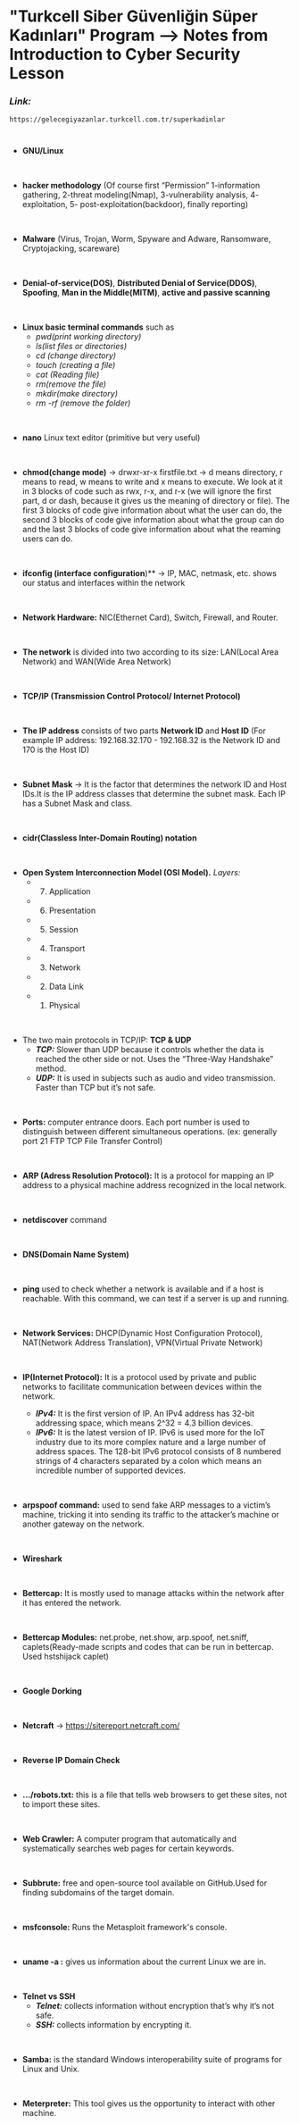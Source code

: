 # "Turkcell Siber Güvenliğin Süper Kadınları" Program --> Notes from Introduction to Cyber Security Lesson

### ***Link:*** 
```
https://gelecegiyazanlar.turkcell.com.tr/superkadinlar
```
#

- **GNU/Linux**

<p>&nbsp;</p>

- **hacker methodology** (Of course first “Permission” 1-information gathering, 2-threat modeling(Nmap), 3-vulnerability analysis, 4- exploitation, 5- post-exploitation(backdoor), finally reporting) 

<p>&nbsp;</p>

- **Malware** (Virus, Trojan, Worm, Spyware and Adware, Ransomware, Cryptojacking, scareware)

<p>&nbsp;</p>

- **Denial-of-service(DOS)**, **Distributed Denial of Service(DDOS)**, **Spoofing**, **Man in the Middle(MITM)**, **active and passive scanning**

<p>&nbsp;</p>

- **Linux basic terminal commands** such as 
  - *pwd(print working directory)*
  - *ls(list files or directories)*
  - *cd (change directory)* 
  - *touch (creating a file)*
  - *cat (Reading file)* 
  - *rm(remove the file)* 
  - *mkdir(make directory)* 
  - *rm -rf (remove the folder)*

<p>&nbsp;</p>

- **nano** Linux text editor (primitive but very useful)

<p>&nbsp;</p>

- **chmod(change mode)** → drwxr-xr-x firstfile.txt → d means directory, r means to read, w means to write and x means to execute. We look at it in 3 blocks of code such as rwx, r-x, and r-x (we will ignore the first part, d or dash, because it gives us the meaning of directory or file). The first 3 blocks of code give information about what the user can do, the second 3 blocks of code give information about what the group can do and the last 3 blocks of code give information about what the reaming users can do. 

<p>&nbsp;</p>

- **ifconfig (interface configuration**)** → IP, MAC, netmask, etc. shows our status and interfaces within the network

<p>&nbsp;</p>

- **Network Hardware:** NIC(Ethernet Card), Switch, Firewall, and Router.  

<p>&nbsp;</p>

- **The network** is divided into two according to its size: LAN(Local Area Network) and WAN(Wide Area Network)

<p>&nbsp;</p>

- **TCP/IP (Transmission Control Protocol/ Internet Protocol)**

<p>&nbsp;</p>

- **The IP address** consists of two parts **Network ID** and **Host ID** (For example IP address: 192.168.32.170 - 192.168.32 is the Network ID and 170 is the Host ID)

<p>&nbsp;</p>

- **Subnet Mask** → It is the factor that determines the network ID and Host IDs.It is the IP address classes that determine the subnet mask. Each IP has a Subnet Mask and class.


<p>&nbsp;</p>

- **cidr(Classless Inter-Domain Routing) notation**

<p>&nbsp;</p>

- **Open System Interconnection Model (OSI Model).** *Layers:* 
   - 7) Application
   - 6) Presentation
   - 5) Session
   - 4) Transport
   - 3) Network
   - 2) Data Link
   - 1) Physical 

<p>&nbsp;</p>

- The two main protocols in TCP/IP: **TCP & UDP**
   - ***TCP:*** Slower than UDP because it controls whether the data is reached the other side or not. Uses the “Three-Way Handshake” method.
   - ***UDP:***  It is used in subjects such as audio and video transmission. Faster than TCP but it’s not safe. 

<p>&nbsp;</p>

- **Ports:** computer entrance doors. Each port number is used to distinguish between different simultaneous operations. (ex: generally port 21 FTP TCP File Transfer Control)

<p>&nbsp;</p>

- **ARP (Adress Resolution Protocol):** It is a protocol for mapping an IP address to a physical machine address recognized in the local network.

<p>&nbsp;</p>

- **netdiscover** command

<p>&nbsp;</p>

- **DNS(Domain Name System)**

<p>&nbsp;</p>

- **ping** used to check whether a network is available and if a host is reachable. With this command, we can test if a server is up and running.

<p>&nbsp;</p>

- **Network Services:** DHCP(Dynamic Host Configuration Protocol), NAT(Network Address Translation), VPN(Virtual Private Network)

<p>&nbsp;</p>

- **IP(Internet Protocol):** It is a protocol used by private and public networks to facilitate communication between devices within the network.

  - ***IPv4:*** It is the first version of IP. An IPv4 address has 32-bit addressing space, which means 2^32 = 4.3 billion devices.
  - ***IPv6:*** It is the latest version of IP. IPv6 is used more for the IoT industry due to its more complex nature and a large number of address spaces. The 128-bit IPv6 protocol consists of 8 numbered strings of 4 characters separated by a colon which means an incredible number of supported devices.

<p>&nbsp;</p>

- **arpspoof command:** used to send fake ARP messages to a victim’s machine, tricking it into sending its traffic to the attacker’s machine or another gateway on the network.

<p>&nbsp;</p>

- **Wireshark**

<p>&nbsp;</p>

- **Bettercap:** It is mostly used to manage attacks within the network after it has entered the network.

<p>&nbsp;</p>

- **Bettercap Modules:** net.probe, net.show, arp.spoof, net.sniff, caplets(Ready-made scripts and codes that can be run in bettercap. Used hstshijack caplet)

<p>&nbsp;</p>

- **Google Dorking**

<p>&nbsp;</p>

- **Netcraft** → https://sitereport.netcraft.com/ 

<p>&nbsp;</p>

- **Reverse IP Domain Check** 

<p>&nbsp;</p>

- **.../robots.txt:**  this is a file that tells web browsers to get these sites, not to import these sites.

<p>&nbsp;</p>

- **Web Crawler:** A computer program that automatically and systematically searches web pages for certain keywords.

<p>&nbsp;</p>

- **Subbrute:** free and open-source tool available on GitHub.Used for finding subdomains of the target domain.

<p>&nbsp;</p>

- **msfconsole:** Runs the Metasploit framework's console.

<p>&nbsp;</p>

- **uname -a :** gives us information about the current Linux we are in.

<p>&nbsp;</p>

- **Telnet vs SSH**
  - ***Telnet:*** collects information without encryption that’s why it’s not safe.
  - ***SSH:*** collects information by encrypting it.

<p>&nbsp;</p>

- **Samba:** is the standard Windows interoperability suite of programs for Linux and Unix.

<p>&nbsp;</p>

- **Meterpreter:** This tool gives us the opportunity to interact with other machine.